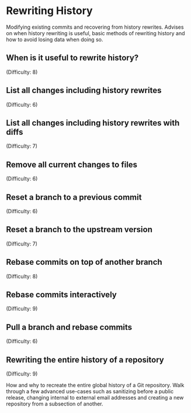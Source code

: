 # Rewriting History
Modifying existing commits and recovering from history rewrites. Advises on when history rewriting is useful, basic methods of rewriting history and how to avoid losing data when doing so.

## When is it useful to rewrite history?
(Difficulty: 8)

## List all changes including history rewrites
(Difficulty: 6)

## List all changes including history rewrites with diffs
(Difficulty: 7)

## Remove all current changes to files
(Difficulty: 6)

## Reset a branch to a previous commit
(Difficulty: 6)

## Reset a branch to the upstream version
(Difficulty: 7)

## Rebase commits on top of another branch
(Difficulty: 8)

## Rebase commits interactively
(Difficulty: 9)

## Pull a branch and rebase commits
(Difficulty: 6)

## Rewriting the entire history of a repository
(Difficulty: 9)

How and why to recreate the entire global history of a Git repository. Walk through a few advanced use-cases such as sanitizing before a public release, changing internal to external email addresses and creating a new repository from a subsection of another.
